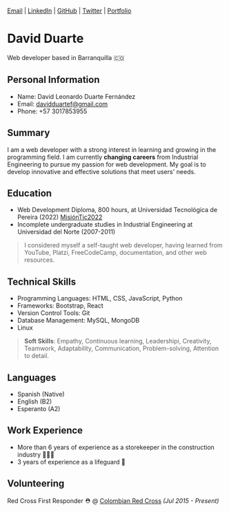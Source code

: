 [Email](mailto:davidduartef@gmail.com) |  [LinkedIn](https://www.linkedin.com/in/drt-dave/) | [GitHub](https://github.com/drt-dave/) | [Twitter](https://twitter.com/Drt__Dave/) | [Portfolio](https://drt-dave.github.io/portfolio/) 
# David Duarte
 Web developer based in Barranquilla 🇨🇴  
 
## Personal Information

- Name: David Leonardo Duarte Fernández
- Email: davidduartef@gmail.com
- Phone: +57 3017853955

## Summary

I am a web developer with a strong interest in learning and growing in the programming field. I am currently __changing careers__ from Industrial Engineering to pursue my passion for web development. My goal is to develop innovative and effective solutions that meet users' needs.

## Education

- Web Development Diploma, 800 hours, at Universidad Tecnológica de Pereira (2022) [MisiónTic2022](https://certificadomisionticutp.com/apiv1/public/docs/4A/_1140828060-.pdf)
- Incomplete undergraduate studies in Industrial Engineering at Universidad del Norte (2007-2011)

> I considered myself a self-taught web developer, having learned from YouTube, Platzi, FreeCodeCamp, documentation, and other web resources.

## Technical Skills

- Programming Languages: HTML, CSS, JavaScript, Python
- Frameworks: Bootstrap, React
- Version Control Tools: Git
- Database Management: MySQL, MongoDB
- Linux

> **Soft Skills**: Empathy, Continuous learning, Leadershipi, Creativity, Teamwork, Adaptability, Communication, Problem-solving, Attention to detail.
## Languages

- Spanish (Native)
- English (B2)
- Esperanto (A2)
 
## Work Experience

- More than 6 years of experience as a storekeeper in the construction industry 👷🏽‍♂️
- 3 years of experience as a lifeguard 🛟

## Volunteering

  Red Cross First Responder ⛑️ @ [Colombian Red Cross](https://www.cruzrojacolombiana.org) _(Jul 2015 - Present)_<br>
